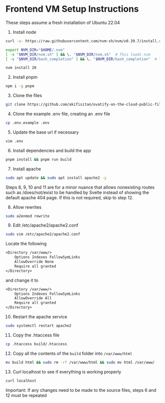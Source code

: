 # Frontend VM Setup Instructions

These steps assume a fresh installation of Ubuntu 22.04

1. Install node

```bash
curl -o- https://raw.githubusercontent.com/nvm-sh/nvm/v0.39.7/install.sh | bash
```

```bash
export NVM_DIR="$HOME/.nvm"
[ -s "$NVM_DIR/nvm.sh" ] && \. "$NVM_DIR/nvm.sh"  # This loads nvm
[ -s "$NVM_DIR/bash_completion" ] && \. "$NVM_DIR/bash_completion"  # This loads nvm bash_completion
```

```bash
nvm install 20
```

2. Install pnpm

```bash
npm i -g pnpm
```

3. Clone the files

```bash
git clone https://github.com/akifisitan/ovatify-on-the-cloud-public-files.git && cd ovatify-on-the-cloud-public-files/frontend-hosting/
```

4. Clone the example .env file, creating an .env file

```bash
cp .env.example .env
```

5. Update the base url if necessary

```bash
vim .env
```

6. Install dependencies and build the app

```bash
pnpm install && pnpm run build
```

7. Install apache

```bash
sudo apt update && sudo apt install apache2 -y
```

Steps 8, 9, 10 and 11 are for a minor nuance that allows nonexisting routes such as /does/not/exist to be handled by Svelte instead of showing the default apache 404 page. If this is not required, skip to step 12.

8. Allow rewrites

```bash
sudo a2enmod rewrite
```

9. Edit /etc/apache2/apache2.conf

```bash
sudo vim /etc/apache2/apache2.conf
```

Locate the following

```txt
<Directory /var/www/>
	Options Indexes FollowSymLinks
	AllowOverride None
	Require all granted
</Directory>
```

and change it to

```txt
<Directory /var/www/>
	Options Indexes FollowSymLinks
	AllowOverride All
	Require all granted
</Directory>
```

10. Restart the apache service

```bash
sudo systemctl restart apache2
```

11. Copy the .htaccess file

```bash
cp .htaccess build/.htaccess
```

12. Copy all the contents of the `build` folder into `/var/www/html`

```bash
mv build html && sudo rm -rf /var/www/html && sudo mv html /var/www/
```

13. Curl localhost to see if everything is working properly

```bash
curl localhost
```

Important: If any changes need to be made to the source files, steps 6 and 12 must be repeated
